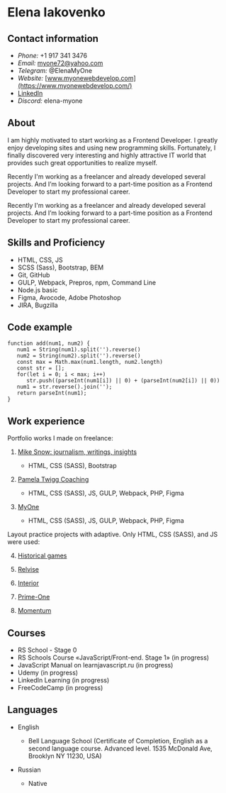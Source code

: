 # Elena Iakovenko

## Contact information

- _Phone:_ +1 917 341 3476
- _Email:_ myone72@yahoo.com
- _Telegram:_ @ElenaMyOne
- _Website:_ [www.myonewebdevelop.com](https://www.myonewebdevelop.com/)
- [LinkedIn](https://www.linkedin.com/in/elena-iakovenko-54319115a/)
- _Discord:_ elena-myone

## About

I am highly motivated to start working as a Frontend Developer. I greatly enjoy developing sites and using new programming skills. Fortunately, I finally discovered very interesting and highly attractive IT world that provides such great opportunities to realize myself.

Recently I'm working as a freelancer and already developed several projects. And I’m looking forward to a part-time position as a Frontend Developer to start my professional career.

Recently I'm working as a freelancer and already developed several projects. And I’m looking forward to a part-time position as a Frontend Developer to start my professional career.

## Skills and Proficiency

- HTML, CSS, JS
- SCSS (Sass), Bootstrap, BEM
- Git, GitHub
- GULP, Webpack, Prepros, npm, Command Line
- Node.js basic
- Figma, Avocode, Adobe Photoshop
- JIRA, Bugzilla

## Code example

```
function add(num1, num2) {
   num1 = String(num1).split('').reverse()
   num2 = String(num2).split('').reverse()
   const max = Math.max(num1.length, num2.length)
   const str = [];
   for(let i = 0; i < max; i++)
      str.push((parseInt(num1[i]) || 0) + (parseInt(num2[i]) || 0))
   num1 = str.reverse().join('');
   return parseInt(num1);
}
```

## Work experience

Portfolio works I made on freelance:

1. [Mike Snow: journalism, writings, insights](http://www.mikesnow.us/)

   - HTML, CSS (SASS), Bootstrap

2. [Pamela Twigg Coaching](http://pamelatwiggcoaching.com/)

   - HTML, CSS (SASS), JS, GULP, Webpack, PHP, Figma

3. [MyOne](https://www.myonewebdevelop.com/)

   - HTML, CSS (SASS), JS, GULP, Webpack, PHP, Figma

Layout practice projects with adaptive. Only HTML, CSS (SASS), and JS were used:

4. [Historical games](https://elena-myone.github.io/HistoricalGames/)

5. [Relvise](https://elena-myone.github.io/Relvise/)

6. [Interior](https://elena-myone.github.io/Interior/index.html)

7. [Prime-One](https://elena-myone.github.io/Prime-One/)

8. [Momentum](https://elena-myone.github.io/momentum/my-app/dist/)

## Courses

- RS School - Stage 0
- RS Schools Course «JavaScript/Front-end. Stage 1» (in progress)
- JavaScript Manual on learnjavascript.ru (in progress)
- Udemy (in progress)
- LinkedIn Learning (in progress)
- FreeCodeCamp (in progress)

## Languages

- English

  - Bell Language School (Certificate of Completion, English as a second language course. Advanced level. 1535 McDonald Ave, Brooklyn NY 11230, USA)

- Russian

  - Native
